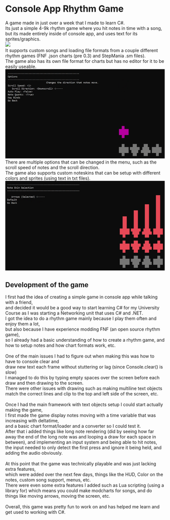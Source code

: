 # Console App Rhythm Game
A game made in just over a week that I made to learn C#. <br />
Its just a simple 4-9k rhythm game where you hit notes in time with a song, <br />
but its made entirely inside of console app, and uses text for its sprites/graphics. <br />
![](https://github.com/z011747/console-app-rhythm-game/blob/master/readme/gameplay.gif)
 <br />
It supports custom songs and loading file formats from a couple different rhythm games (FNF .json charts (pre 0.3) and StepMania .sm files). <br />
The game also has its own file format for charts but has no editor for it to be easily useable. <br />
![](https://github.com/z011747/console-app-rhythm-game/blob/master/readme/options.png)
<br />
There are multiple options that can be changed in the menu, such as the scroll speed of notes and the scroll direction. <br />
The game also supports custom noteskins that can be setup with different colors and sprites (using text in txt files). <br />
![](https://github.com/z011747/console-app-rhythm-game/blob/master/readme/noteskins.png)
## Development of the game
I first had the idea of creating a simple game in console app while talking with a friend, <br />
and decided it would be a good way to start learning C# for my University Course as I was starting a Networking unit that uses C# and .NET. <br />
I got the idea to do a rhythm game mainly because I play them often and enjoy them a lot, <br /> but also because I have experience modding FNF (an open source rhythm game), <br />
so I already had a basic understanding of how to create a rhythm game, and how to setup notes and how chart formats work, etc. <br />
<br />
One of the main issues I had to figure out when making this was how to have to console clear and <br /> draw new text each frame without stuttering or lag (since Console.clear() is slow) <br />
I managed to do this by typing empty spaces over the screen before each draw and then drawing to the screen. <br /> 
There were other issues with drawing such as making multiline text objects match the correct lines and clip to the top and left side of the screen, etc. <br /> 
<br /> 
Once I had the main framework with text objects setup I could start actually making the game, <br />
I first made the game display notes moving with a time variable that was increasing with deltatime, <br /> 
and a basic chart format/loader and a converter so I could test it. <br /> 
After that i added things like long note rendering (did by seeing how far away the end of the long note was and looping a draw for each space in between), 
and implementing an input system and being able to hit notes, the input needed to only detect the first press and ignore it being held, and adding the audio obviously. <br />
<br />
At this point that the game was technically playable and was just lacking extra features, <br /> 
which were added over the next few days, things like the HUD, Color on the notes, custom song support, menus, etc. <br />
There were even some extra features I added such as Lua scripting (using a library for) which means you could make modcharts for songs,
and do things like moving arrows, moving the screen, etc. <br /> 
<br /> 
Overall, this game was pretty fun to work on and has helped me learn and get used to working with C#.
<br /> 
<br /> 
